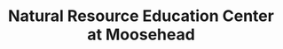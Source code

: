---
layout: repo
title: "Natural Resource Education Center at Moosehead"
id: 2741
permalink: repos/2741/
---